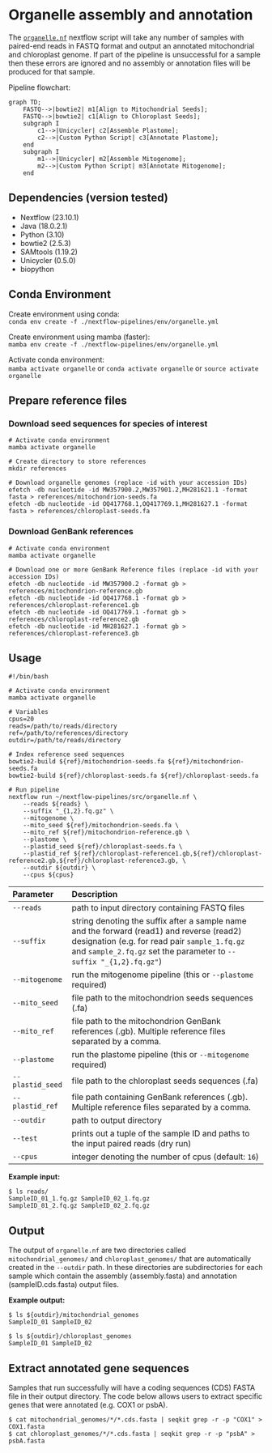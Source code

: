# Organelle assembly and annotation

The [`organelle.nf`](https://github.com/Tom-Jenkins/maerl-wgs-pipelines/blob/main/src/organelle.nf) nextflow script will take any number of samples with paired-end reads in FASTQ format and output an annotated mitochondrial and chloroplast genome. If part of the pipeline is unsuccessful for a sample then these errors are ignored and no assembly or annotation files will be produced for that sample.

Pipeline flowchart:

```mermaid
graph TD;
    FASTQ-->|bowtie2| m1[Align to Mitochondrial Seeds];
    FASTQ-->|bowtie2| c1[Align to Chloroplast Seeds];
    subgraph I 
        c1-->|Unicycler| c2[Assemble Plastome];
        c2-->|Custom Python Script| c3[Annotate Plastome];
    end
    subgraph I 
        m1-->|Unicycler| m2[Assemble Mitogenome];
        m2-->|Custom Python Script| m3[Annotate Mitogenome];
    end
```

## Dependencies (version tested)
* Nextflow (23.10.1)
* Java (18.0.2.1)
* Python (3.10)
* bowtie2 (2.5.3)
* SAMtools (1.19.2)
* Unicycler (0.5.0)
* biopython

## Conda Environment

Create environment using conda:   
`conda env create -f ./nextflow-pipelines/env/organelle.yml`  

Create environment using mamba (faster):  
`mamba env create -f ./nextflow-pipelines/env/organelle.yml`

Activate conda environment:  
`mamba activate organelle` or `conda activate organelle` or `source activate organelle`

## Prepare reference files

### Download seed sequences for species of interest
```
# Activate conda environment
mamba activate organelle

# Create directory to store references
mkdir references

# Download organelle genomes (replace -id with your accession IDs)
efetch -db nucleotide -id MW357900.2,MW357901.2,MH281621.1 -format fasta > references/mitochondrion-seeds.fa
efetch -db nucleotide -id OQ417768.1,OQ417769.1,MH281627.1 -format fasta > references/chloroplast-seeds.fa
```

### Download GenBank references
```
# Activate conda environment
mamba activate organelle

# Download one or more GenBank Reference files (replace -id with your accession IDs)
efetch -db nucleotide -id MW357900.2 -format gb > references/mitochondrion-reference.gb
efetch -db nucleotide -id OQ417768.1 -format gb > references/chloroplast-reference1.gb
efetch -db nucleotide -id OQ417769.1 -format gb > references/chloroplast-reference2.gb
efetch -db nucleotide -id MH281627.1 -format gb > references/chloroplast-reference3.gb
```

## Usage
```
#!/bin/bash

# Activate conda environment
mamba activate organelle

# Variables
cpus=20
reads=/path/to/reads/directory
ref=/path/to/references/directory
outdir=/path/to/reads/directory

# Index reference seed sequences
bowtie2-build ${ref}/mitochondrion-seeds.fa ${ref}/mitochondrion-seeds.fa
bowtie2-build ${ref}/chloroplast-seeds.fa ${ref}/chloroplast-seeds.fa

# Run pipeline
nextflow run ~/nextflow-pipelines/src/organelle.nf \
    --reads ${reads} \
    --suffix "_{1,2}.fq.gz" \
    --mitogenome \
    --mito_seed ${ref}/mitochondrion-seeds.fa \
    --mito_ref ${ref}/mitochondrion-reference.gb \
    --plastome \
    --plastid_seed ${ref}/chloroplast-seeds.fa \
    --plastid_ref ${ref}/chloroplast-reference1.gb,${ref}/chloroplast-reference2.gb,${ref}/chloroplast-reference3.gb, \
    --outdir ${outdir} \
    --cpus ${cpus}
```

| Parameter | Description
| :- | :-
| `--reads` | path to input directory containing FASTQ files
| `--suffix` | string denoting the suffix after a sample name and the forward (read1) and reverse (read2) designation (e.g. for read pair `sample_1.fq.gz` and `sample_2.fq.gz` set the parameter to `--suffix "_{1,2}.fq.gz"`)
| `--mitogenome` | run the mitogenome pipeline (this or `--plastome` required)
| `--mito_seed` | file path to the mitochondrion seeds sequences (.fa)
| `--mito_ref` | file path to the mitochondrion GenBank references (.gb). Multiple reference files separated by a comma.
| `--plastome` | run the plastome pipeline (this or `--mitogenome` required)
| `--plastid_seed` | file path to the chloroplast seeds sequences (.fa)
| `--plastid_ref` | file path containing GenBank references (.gb). Multiple reference files separated by a comma.
| `--outdir` | path to output directory
| `--test` | prints out a tuple of the sample ID and paths to the input paired reads (dry run)
| `--cpus` | integer denoting the number of cpus (default: `16`)

**Example input:**  
```
$ ls reads/
SampleID_01_1.fq.gz SampleID_02_1.fq.gz
SampleID_01_2.fq.gz SampleID_02_2.fq.gz
```

## Output

The output of `organelle.nf` are two directories called `mitochondrial_genomes/` and `chloroplast_genomes/` that are automatically created in the `--outdir` path. In these directories are subdirectories for each sample which contain the assembly (assembly.fasta) and annotation (sampleID.cds.fasta) output files.

**Example output:**
```
$ ls ${outdir}/mitochondrial_genomes
SampleID_01 SampleID_02

$ ls ${outdir}/chloroplast_genomes
SampleID_01 SampleID_02
```

## Extract annotated gene sequences

Samples that run successfully will have a coding sequences (CDS) FASTA file in their output directory. The code below allows users to extract specific genes that were annotated (e.g. COX1 or psbA).
```
$ cat mitochondrial_genomes/*/*.cds.fasta | seqkit grep -r -p "COX1" > COX1.fasta
$ cat chloroplast_genomes/*/*.cds.fasta | seqkit grep -r -p "psbA" > psbA.fasta
```
